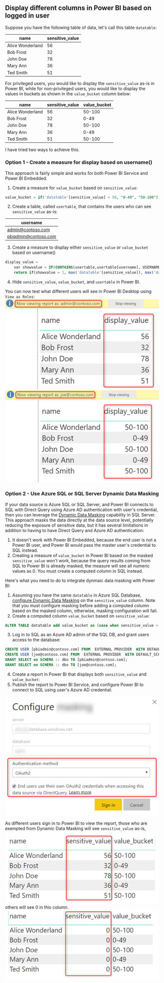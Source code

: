 ## Display different columns in Power BI based on logged in user 

Suppose you have the following table of data, let's call this table ```datatable```: 

|name             |sensitive_value  |
|---              |---              |
|Alice Wonderland |56               |
|Bob Frost        |32               |
|John Doe         |78               |
|Mary Ann         |36               |
|Ted Smith        |51               |

For privileged users, you would like to display the ```sensitive_value``` as-is in Power BI, while for non-privileged users, you would like to display the values in buckets as shown in the ```value_bucket``` column below: 

|name             |sensitive_value  |value_bucket    |
|---              |---              |---             |
|Alice Wonderland |56               |50-100          |
|Bob Frost        |32               |0-49            |
|John Doe         |78               |50-100          |
|Mary Ann         |36               |0-49            |
|Ted Smith        |51               |50-100          |

I have tried two ways to achieve this. 

### Option 1 - Create a measure for display based on username() 
This approach is fairly simple and works for both Power BI Service and Power BI Embedded. 
1.  Create a measure for ```value_bucket``` based on ```sensitive_value```:
```sql
value_bucket = if('datatable'[sensitive_value] < 50, "0-49", "50-100")
```
2.  Create a table, called ```usertable```, that contains the users who can see ```sensitive_value``` as-is:

|username                |
|---                     |
|admin@contoso.com       |
|pbiadmin@contoso.com    |

3.  Create a measure to display either ```sensitive_value``` or ```value_bucket``` based on username()
```sql
display_value = 
    var showvalue = IF(CONTAINS(usertable,usertable[username], USERNAME()), 1, 0)
    return if(showvalue = 1, max('datatable'[sensitive_value]), max('datatable'[value_bucket]))
```
4.  Hide ```sensitive_value```, ```value_bucket```, and ```usertable``` in Power BI. 

You can now test what different users will see in Power BI Desktop using ```View as Roles```:
<img src="images/viewAsAdmin.png" alt="view the report as an admin" />
<img src="images/viewAsUser.png" alt="view the report as a non-admin user" />

### Option 2 - Use Azure SQL or SQL Server Dynamic Data Masking
If your data source is Azure SQL or SQL Server, and Power BI connects to SQL with Direct Query using Azure AD authentication with user's credential, then you can leverage the [Dynamic Data Masking](https://docs.microsoft.com/en-us/azure/sql-database/sql-database-dynamic-data-masking-get-started) capability in SQL Server.  This approach masks the data directly at the data source level, potentially reducing the exposure of sensitive data, but it has several limitations in addition to having to have Direct Query and Azure AD authentication:
1. It doesn't work with Power BI Embedded, because the end user is not a Power BI user, and Power BI would pass the master user's credential to SQL instead. 
2. Creating a measure of ```value_bucket``` in Power BI based on the masked ```sensitive_value``` won't work, because the query results coming from SQL to Power BI is already masked, the measure will see all numeric values as 0. You must create a computed column in SQL instead.  

Here's what you need to do to integrate dynmaic data masking with Power BI:
1.  Assuming you have the same ```datatable``` in Azure SQL Database, [configure Dynamic Data Masking](https://docs.microsoft.com/en-us/azure/sql-database/sql-database-dynamic-data-masking-get-started-portal) on the ```sensitive_value``` column. Note that you must configure masking before adding a computed column based on the masked column, otherwise, masking configuration will fail. 
2.  Create a computed column ```value_bucket``` based on ```sensitive_value```:
```sql
ALTER TABLE datatable add value_bucket as (case when sensitive_value < 50 then '0-49' else '50-100' end)
```
3.  Log in to SQL as an Azure AD admin of the SQL DB, and grant users access to the database:
```sql
CREATE USER [pbiadmin@contoso.com] FROM  EXTERNAL PROVIDER  WITH DEFAULT_SCHEMA=[dbo]
CREATE USER [joe@contoso.com] FROM  EXTERNAL PROVIDER  WITH DEFAULT_SCHEMA=[dbo]
GRANT SELECT on SCHEMA :: dbo TO [pbiadmin@contoso.com];
GRANT SELECT on SCHEMA :: dbo TO [joe@contoso.com];
```
4.  Create a report in Power BI that displays both ```sensitive_value``` and ```value_bucket```:
5.  Publish the report to Power BI Service, and configure Power BI to connect to SQL using user's Azure AD credential:
<img src="images/oauthToSQL.png" alt="authenticate with SQL using OAuth" />

As different users sign in to Power BI to view the report, those who are exempted from Dynamic Data Masking will see ```sensitive_value``` as-is,
<img src="images/unmasked.png" alt="unmasked" />
others will see 0 in this column.
<img src="images/masked.png" alt="masked" />